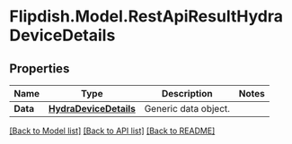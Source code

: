 # Flipdish.Model.RestApiResultHydraDeviceDetails
## Properties

Name | Type | Description | Notes
------------ | ------------- | ------------- | -------------
**Data** | [**HydraDeviceDetails**](HydraDeviceDetails.md) | Generic data object. | 

[[Back to Model list]](../README.md#documentation-for-models) [[Back to API list]](../README.md#documentation-for-api-endpoints) [[Back to README]](../README.md)

